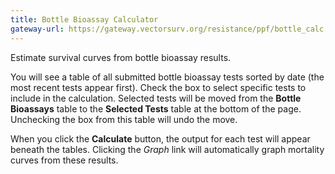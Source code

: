 ```yaml
---
title: Bottle Bioassay Calculator
gateway-url: https://gateway.vectorsurv.org/resistance/ppf/bottle_calc
---
```

Estimate survival curves from bottle bioassay results.

You will see a table of all submitted bottle bioassay tests sorted by date (the most recent tests appear first). Check the box to select specific tests to include in the calculation. Selected tests will be moved from the **Bottle Bioassays** table to the **Selected Tests** table at the bottom of the page. Unchecking the box from this table will undo the move.

When you click the **Calculate** button, the output for each test will appear beneath the tables. Clicking the *Graph* link will automatically graph mortality curves from these results.

